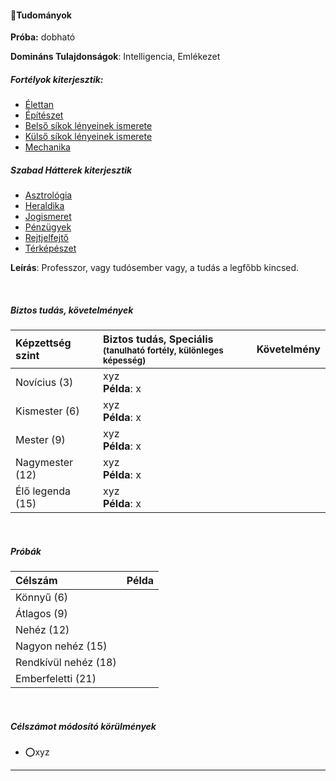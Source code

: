 #### 🔵Tudományok

**Próba:** dobható

**Domináns Tulajdonságok**: Intelligencia, Emlékezet

##### Fortélyok kiterjesztik:
- [Élettan](../fortelyok.altalanos/elettan.md)
- [Építészet](../fortelyok.altalanos/epiteszet.md)
- [Belső síkok lényeinek ismerete](../fortelyok.misztikus/belso_sikok_lenyeinek_ismerete.md)
- [Külső síkok lényeinek ismerete](../fortelyok.misztikus/kulso_sikok_lenyeinek_ismerete.md)
- [Mechanika](../fortelyok.altalanos/mechanika.md)

##### Szabad Hátterek kiterjesztik
- [Asztrológia](../hatterek.szabad/asztrologia.md)
- [Heraldika](../hatterek.szabad/heraldika.md)
- [Jogismeret](../hatterek.szabad/jogismeret.md)
- [Pénzügyek](../hatterek.szabad/penzugyek.md)
- [Rejtjelfejtő](../hatterek.szabad/rejtjelfejto.md)
- [Térképészet](../hatterek.szabad/terkepeszet.md)


**Leírás**: Professzor, vagy tudósember vagy, a tudás a legfőbb kincsed.


<br />

##### Biztos tudás, követelmények

| Képzettség szint | Biztos tudás, Speciális <br /><sub>(tanulható fortély, különleges  képesség)</sub> | Követelmény |
|:---------------- |:---------------------------------------------------------------------------------- |:-----------:|
| Novícius (3)     | xyz <br /> **Példa**: x                                                            |             |
| Kismester (6)    | xyz <br /> **Példa**: x                                                            |             |
| Mester (9)       | xyz <br /> **Példa**: x                                                            |             |
| Nagymester (12)  | xyz <br /> **Példa**: x                                                            |             |
| Élő legenda (15) | xyz <br /> **Példa**: x                                                            |             |

<br />

##### Próbák

| Célszám | Példa  |
| :----------- | :----------- |
| Könnyű       (6)  | |
| Átlagos      (9)  | |
| Nehéz        (12) | |
| Nagyon nehéz (15) | |
| Rendkívül nehéz (18) | |
| Emberfeletti (21) | |

<br />

##### Célszámot módosító körülmények

- ⭕xyz

---

